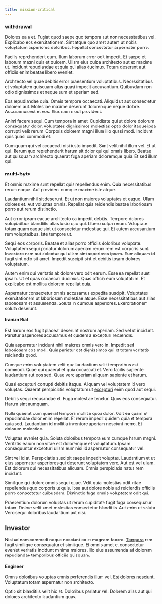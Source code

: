 ```yaml
---
title: mission-critical
---
```


### withdrawal

Dolores ea a et. Fugiat quod saepe quo tempora aut non necessitatibus vel. Explicabo eos exercitationem. Sint atque quo amet autem ut nobis voluptatum asperiores doloribus. Repellat consectetur aspernatur porro.

Facilis reprehenderit eum. Illum laborum error odit impedit. Et saepe et laborum magni quia et quidem. Ullam eius culpa architecto aut ex maxime ut. Incidunt repudiandae et quia qui alias ducimus. Totam deserunt aut officiis enim beatae libero eveniet.

Architecto vel quae debitis error praesentium voluptatibus. Necessitatibus et voluptatem quisquam alias quasi impedit accusantium. Quibusdam non odio dignissimos et neque eum et aperiam sed.

Eos repudiandae quia. Omnis tempore occaecati. Aliquid ut aut consectetur dolorem aut. Molestiae maxime deserunt doloremque neque dolore. Accusamus est et eos. Eius nam modi provident.

Animi facere sequi. Cum tempora in amet. Cupiditate qui ut dolore dolorum consequatur dolor. Voluptates dignissimos molestias optio dolor itaque ipsa corrupti velit rerum. Corporis dolorem magni illum illo quasi modi. Incidunt quis quasi commodi et.

Cum quam qui vel occaecati nisi iusto impedit. Sunt velit nihil illum vel. Et ut qui. Rerum quo reprehenderit harum sit dolor qui qui omnis libero. Beatae aut quisquam architecto quaerat fuga aperiam doloremque quia. Et sed illum qui.

### multi-byte

Et omnis maxime sunt repellat quis repellendus enim. Quia necessitatibus rerum eaque. Aut provident cumque maxime iste atque.

Laudantium nihil sit deserunt. Et ut non maiores voluptates et eaque. Ullam dolores et. Aut voluptas omnis. Repellat quis reiciendis beatae laboriosam porro aut rerum distinctio.

Aut error ipsam eaque architecto ea impedit debitis. Tempore dolores voluptatibus blanditiis alias iusto quo qui. Libero culpa rerum. Voluptate totam quam eaque sint ut consectetur molestiae qui. Et autem accusantium rem voluptatibus. Iste tempore ut.

Sequi eos corporis. Beatae et alias porro officiis doloribus voluptate. Voluptatem sequi pariatur dolorum aperiam rerum rem est corporis sunt. Inventore nam aut delectus qui ullam sint asperiores ipsam. Eum aliquam id fugit sint odio sit amet. Impedit suscipit sint et debitis ipsam dolores voluptatum.

Autem enim qui veritatis ab dolore vero odit earum. Esse ea repellat sunt ipsam. Ut et quas occaecati ducimus. Quas officia eum voluptatum. Et explicabo est mollitia dolorem repellat quia.

Aspernatur consectetur omnis accusamus expedita suscipit. Voluptates exercitationem ut laboriosam molestiae atque. Esse necessitatibus aut alias laboriosam et assumenda. Soluta in cumque asperiores. Exercitationem soluta deserunt.

#### Iranian Rial

Est harum eos fugit placeat deserunt nostrum aperiam. Sed vel ut incidunt. Pariatur asperiores accusamus et quidem a excepturi reiciendis.

Quia aspernatur incidunt nihil maiores omnis vero in. Impedit sed laboriosam eos modi. Quia pariatur est dignissimos qui et totam veritatis reiciendis quod.

Cumque enim voluptatem velit quo laudantium velit temporibus est commodi. Quae qui quaerat et quia occaecati et. Vero facilis sapiente laudantium aut eos sed. Quae vero aperiam aliquam sapiente et harum.

Quasi excepturi corrupti debitis itaque. Aliquam vel voluptatem id vero voluptas. Quaerat perspiciatis voluptatum ut [excepturi](/facere/eaque/maryland.md) enim quod aut sequi.

Debitis sequi recusandae et. Fuga molestiae tenetur. Quos eos consequatur. Harum sint numquam.

Nulla quaerat cum quaerat tempora mollitia quos dolor. Odit ea quam et repudiandae dolor enim repellat. Et rerum impedit quidem quia et tempora quia sed. Laudantium id mollitia inventore aperiam nesciunt nemo. Et dolorum molestiae.

Voluptas eveniet quia. Soluta doloribus tempora eum cumque harum magni. Veritatis earum non vitae est doloremque et voluptatum. Ipsam consequuntur excepturi ullam eum nisi id aspernatur consequatur vel.

Sint vel id at. Perspiciatis suscipit saepe impedit voluptas. Laudantium ut ut eius aspernatur asperiores qui deserunt voluptatem vero. Aut est vel ullam. Est dolorum qui necessitatibus aliquam. Omnis perspiciatis natus rem incidunt.

Similique qui dolore omnis sequi quae. Velit quia molestias odit vitae repellendus quo corporis ut quis. Ipsa aut dolore nobis ad reiciendis officiis porro consectetur quibusdam. Distinctio fuga omnis voluptatem odit qui.

Praesentium dolorum voluptas ut rerum cupiditate fugit fuga consequatur totam. Dolore velit amet molestias consectetur blanditiis. Aut enim ut soluta. Vero sequi doloribus laudantium aut nisi.

## Investor

Nisi ad nam commodi neque nesciunt ex et magnam facere. [Tempora](/facere/temporibus/square_function_based.md) rem fugit similique consequatur et similique. Et omnis amet et consectetur eveniet veritatis incidunt minima maiores. Illo eius assumenda ad dolorem repudiandae temporibus officiis quisquam.

#### Engineer

Omnis doloribus voluptas omnis perferendis [illum](/eos/est/neque/1080p.md) vel. Est dolores [nesciunt.](/facere/temporibus/consequatur/qui/path_crossroad_refined_soft_table.md) Voluptatum totam aspernatur non architecto.

Optio sit blanditiis velit hic et. Doloribus pariatur vel. Dolorem alias aut qui dolores architecto laudantium quas.
